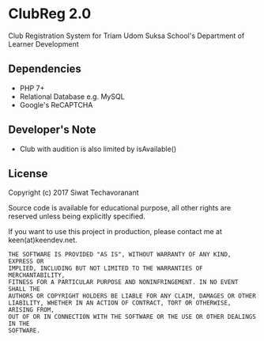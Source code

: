# ClubReg 2.0
Club Registration System for Triam Udom Suksa School's Department of Learner Development 

## Dependencies

- PHP 7+
- Relational Database e.g. MySQL
- Google's ReCAPTCHA

## Developer's Note

- Club with audition is also limited by isAvailable()

## License

Copyright (c) 2017 Siwat Techavoranant

Source code is available for educational purpose, all other rights are reserved unless being explicitly specified.

If you want to use this project in production, please contact me at keen(at)keendev.net.

    THE SOFTWARE IS PROVIDED "AS IS", WITHOUT WARRANTY OF ANY KIND, EXPRESS OR
    IMPLIED, INCLUDING BUT NOT LIMITED TO THE WARRANTIES OF MERCHANTABILITY,
    FITNESS FOR A PARTICULAR PURPOSE AND NONINFRINGEMENT. IN NO EVENT SHALL THE
    AUTHORS OR COPYRIGHT HOLDERS BE LIABLE FOR ANY CLAIM, DAMAGES OR OTHER
    LIABILITY, WHETHER IN AN ACTION OF CONTRACT, TORT OR OTHERWISE, ARISING FROM,
    OUT OF OR IN CONNECTION WITH THE SOFTWARE OR THE USE OR OTHER DEALINGS IN THE
    SOFTWARE.